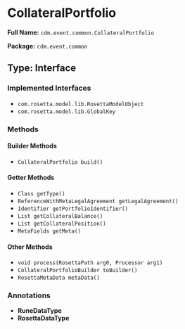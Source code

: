 # CollateralPortfolio

**Full Name:** `cdm.event.common.CollateralPortfolio`

**Package:** `cdm.event.common`

## Type: Interface

### Implemented Interfaces

- `com.rosetta.model.lib.RosettaModelObject`
- `com.rosetta.model.lib.GlobalKey`

### Methods

#### Builder Methods

- `CollateralPortfolio build()`

#### Getter Methods

- `Class getType()`
- `ReferenceWithMetaLegalAgreement getLegalAgreement()`
- `Identifier getPortfolioIdentifier()`
- `List getCollateralBalance()`
- `List getCollateralPosition()`
- `MetaFields getMeta()`

#### Other Methods

- `void process(RosettaPath arg0, Processor arg1)`
- `CollateralPortfolioBuilder toBuilder()`
- `RosettaMetaData metaData()`

### Annotations

- **RuneDataType**
- **RosettaDataType**

